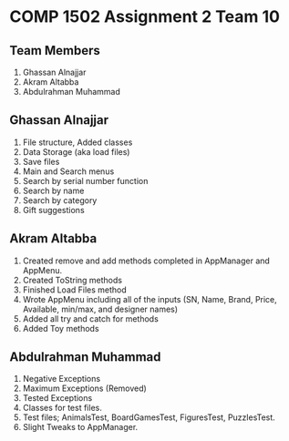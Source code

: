 # COMP 1502 Assignment 2 Team 10

## Team Members
1. Ghassan Alnajjar
2. Akram Altabba
3. Abdulrahman Muhammad

## Ghassan Alnajjar
1. File structure, Added classes 
2. Data Storage (aka load files)
3. Save files
4. Main and Search menus
5. Search by serial number function
6. Search by name
7. Search by category
8. Gift suggestions

## Akram Altabba
1. Created remove and add methods completed in AppManager and AppMenu.
2. Created ToString methods
3. Finished Load Files method
4. Wrote AppMenu including all of the inputs (SN, Name, Brand, Price, Available, min/max, and designer names)
5. Added all try and catch for methods
6. Added Toy methods

## Abdulrahman Muhammad
1. Negative Exceptions
2. Maximum Exceptions (Removed)
3. Tested Exceptions
4. Classes for test files.
5. Test files; AnimalsTest, BoardGamesTest, FiguresTest, PuzzlesTest.
6. Slight Tweaks to AppManager.



